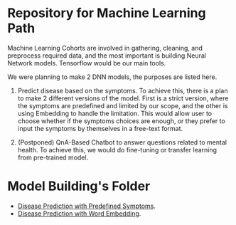 # Repository for Machine Learning Path

Machine Learning Cohorts are involved in gathering, cleaning, and preprocess required data, and the most important is building Neural Network models. Tensorflow would be our main tools.

We were planning to make 2 DNN models, the purposes are listed here.

1. Predict disease based on the symptoms. To achieve this, there is a plan to make 2 different versions of the model. First is a strict version, where the symptoms are predefined and limited by our scope, and the other is using Embedding to handle the limitation. This would allow user to choose whether if the symptoms choices are enough, or they prefer to input the symptoms by themselves in a free-text format.

2. (Postponed) QnA-Based Chatbot to answer questions related to mental health. To achieve this, we would do fine-tuning or transfer learning from pre-trained model.

# Model Building's Folder
- [Disease Prediction with Predefined Symptoms](https://github.com/medixapp/medix-ml-model/tree/main/Predefined_Symptoms_Model).
- [Disease Prediction with Word Embedding](https://github.com/medixapp/medix-ml-model/tree/main/Word_Embeddings_Model).
